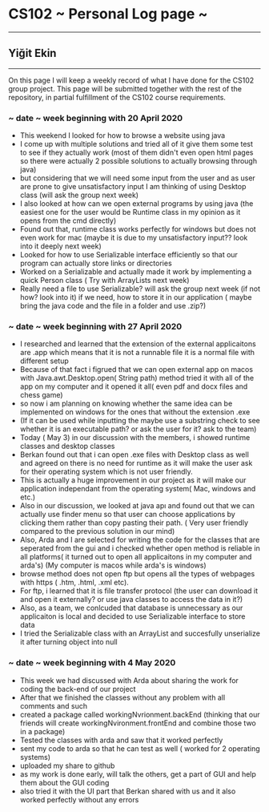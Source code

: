 # CS102 ~ Personal Log page ~
****
## Yiğit Ekin
****

On this page I will keep a weekly record of what I have done for the CS102 group project. This page will be submitted together with the rest of the repository, in partial fulfillment of the CS102 course requirements.

### ~ date ~ week beginning with 20 April 2020
- This weekend I looked for how to browse a website using java
- I come up with multiple solutions and tried all of it give them some test to see if they actually work (most of them didn't even open html pages so there were actually 2 possible solutions to actually browsing through java)
- but considering that we will need some input from the user and as user are prone to give unsatisfactory input I am thinking of using Desktop class (will ask the group next week)
- I also looked at how can we open external programs by using java (the easiest one for the user would be Runtime class in my opinion as it opens from the cmd directly)
- Found out that, runtime class works perfectly for windows but does not even work for mac (maybe it is due to my unsatisfactory input?? look into it deeply next week)
- Looked for how to use Serializable interface efficiently so that our program can actually store links or directories
- Worked on a Serializable and actually made it work by implementing a quick Person class ( Try with ArrayLists next week)
- Really need a file to use Serializable? will ask the group next week (if not how? look into it) if we need, how to store it in our application ( maybe bring the java code and the file in a folder and use .zip?)

### ~ date ~ week beginning with 27 April 2020
- I researched and learned that the extension of the external applicaitons are .app which means that it is not a runnable file it is a normal file with different setup
- Because of that fact i figrued that we can open external app on macos with Java.awt.Desktop.open( String path) method tried it with all of the app on my computer and it opened it all( even pdf and docx files and chess game) 
- so now i am planning on knowing whether the same idea can be implemented on windows for the ones that without the extension .exe 
- (If it can be used while inputting the maybe use a substring check to see whether it is an executable path? or ask the user for it? ask to the team)
- Today ( May 3) in our discussion with the members, i showed runtime classes and desktop classes
- Berkan found out that i can open .exe files with Desktop class as well and agreed on there is no need for runtime as it will make the user ask for their operating system which is not user friendly.
- This is actually a huge improvement in our project as it will make our application independant from the operating system( Mac, windows and etc.)
- Also in our discussion, we looked at java apı and found out that we can actually use finder menu so that user can choose applications by clicking them rather than copy pasting their path. ( Very user friendly compared to the previous solution in our mind) 
- Also, Arda and I are selected for writing the code for the classes that are seperated from the gui and i checked whether open method is reliable in all platforms( it turned out to open all applicaitons in my computer and arda's) (My computer is macos while arda's is windows)
- browse method does not open ftp but opens all the types of webpages with https ( .htm, .html, .xml etc).
- For ftp, i learned that it is file transfer protocol (the user can download it and open it externally? or use java classes to access the data in it?)
- Also, as a team, we conlcuded that database is unnecessary as our applicaiton is local and decided to use Serializable interface to store data
- I tried the Serializable class with an ArrayList and succesfully unserialize it after turning object into null

### ~ date ~ week beginning with 4 May 2020
- This week we had discussed with Arda about sharing the work for coding the back-end of our project
- After that we finished the classes without any problem with all comments and such 
- created a package called workingNvrionment.backEnd (thinking that our friends will create workingNvironment.frontEnd and combine those two in a package)
- Tested the classes with arda and saw that it worked perfectly
- sent my code to arda so that he can test as well ( worked for 2 operating systems)
- uploaded my share to github
- as my work is done early, will talk the others, get a part of GUI and help them about the GUI coding
- also tried it with the UI part that Berkan shared with us and it also worked perfectly without any errors